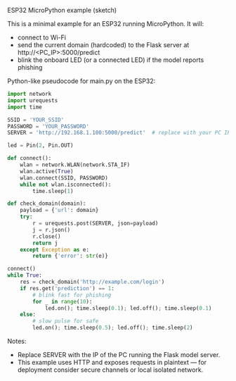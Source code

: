 ESP32 MicroPython example (sketch)

This is a minimal example for an ESP32 running MicroPython. It will:
- connect to Wi-Fi
- send the current domain (hardcoded) to the Flask server at http://<PC_IP>:5000/predict
- blink the onboard LED (or a connected LED) if the model reports phishing

Python-like pseudocode for main.py on the ESP32:

```python
import network
import urequests
import time

SSID = 'YOUR_SSID'
PASSWORD = 'YOUR_PASSWORD'
SERVER = 'http://192.168.1.100:5000/predict'  # replace with your PC IP

led = Pin(2, Pin.OUT)

def connect():
    wlan = network.WLAN(network.STA_IF)
    wlan.active(True)
    wlan.connect(SSID, PASSWORD)
    while not wlan.isconnected():
        time.sleep(1)

def check_domain(domain):
    payload = {'url': domain}
    try:
        r = urequests.post(SERVER, json=payload)
        j = r.json()
        r.close()
        return j
    except Exception as e:
        return {'error': str(e)}

connect()
while True:
    res = check_domain('http://example.com/login')
    if res.get('prediction') == 1:
        # blink fast for phishing
        for _ in range(10):
            led.on(); time.sleep(0.1); led.off(); time.sleep(0.1)
    else:
        # slow pulse for safe
        led.on(); time.sleep(0.5); led.off(); time.sleep(2)

```

Notes:
- Replace SERVER with the IP of the PC running the Flask model server.
- This example uses HTTP and exposes requests in plaintext — for deployment consider secure channels or local isolated network.
